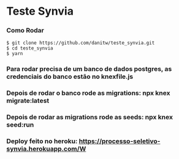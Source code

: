 # Teste Synvia

### Como Rodar
```
$ git clone https://github.com/danitw/teste_synvia.git
$ cd teste_synvia
$ yarn
```


### Para rodar precisa de um banco de dados postgres, as credenciais do banco estão no knexfile.js
### Depois de rodar o banco rode as migrations: npx knex migrate:latest
### Depois de rodar as migrations rode as seeds: npx knex seed:run

### Deploy feito no heroku: https://processo-seletivo-synvia.herokuapp.com/W